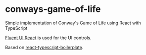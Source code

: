 # conways-game-of-life
Simple implementation of Conway's Game of Life using React with TypeScript

[Fluent UI React](https://developer.microsoft.com/en-us/fluentui#/) is used for the UI controls. 

Based on [react-typescript-boilerplate](https://github.com/davinchee/react-typescript-boilerplate).
